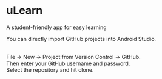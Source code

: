 # uLearn
A student-friendly app for easy learning 

<p>You can directly import GitHub projects into Android Studio.</p> <br> File -> New -> Project from Version Control -> GitHub. <br>Then enter your GitHub username and password.<br>Select the repository and hit clone.
